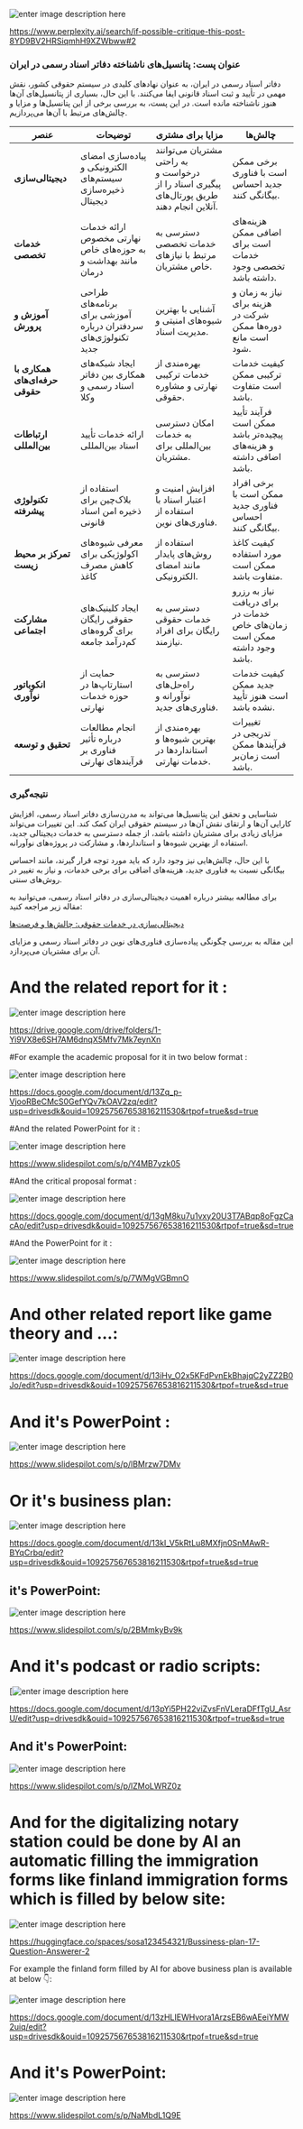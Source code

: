 ![enter image description here](https://i.sstatic.net/E49BIoIZ.png)

https://www.perplexity.ai/search/if-possible-critique-this-post-8YD9BV2HRSiqmhH9XZWbww#2

### عنوان پست: پتانسیل‌های ناشناخته دفاتر اسناد رسمی در ایران

دفاتر اسناد رسمی در ایران، به عنوان نهادهای کلیدی در سیستم حقوقی کشور، نقش مهمی در تأیید و ثبت اسناد قانونی ایفا می‌کنند. با این حال، بسیاری از پتانسیل‌های آن‌ها هنوز ناشناخته مانده است. در این پست، به بررسی برخی از این پتانسیل‌ها و مزایا و چالش‌های مرتبط با آن‌ها می‌پردازیم.

| عنصر | توضیحات | مزایا برای مشتری | چالش‌ها |
|------|-----------|-------------------|----------|
| **دیجیتالی‌سازی** | پیاده‌سازی امضای الکترونیکی و سیستم‌های ذخیره‌سازی دیجیتال | مشتریان می‌توانند به راحتی درخواست و پیگیری اسناد را از طریق پورتال‌های آنلاین انجام دهند. | برخی ممکن است با فناوری جدید احساس بیگانگی کنند. |
| **خدمات تخصصی** | ارائه خدمات نهارتی مخصوص به حوزه‌های خاص مانند بهداشت و درمان | دسترسی به خدمات تخصصی مرتبط با نیازهای خاص مشتریان. | هزینه‌های اضافی ممکن است برای خدمات تخصصی وجود داشته باشد. |
| **آموزش و پرورش** | طراحی برنامه‌های آموزشی برای سردفتران درباره تکنولوژی‌های جدید | آشنایی با بهترین شیوه‌های امنیتی و مدیریت اسناد. | نیاز به زمان و هزینه برای شرکت در دوره‌ها ممکن است مانع شود. |
| **همکاری با حرفه‌ای‌های حقوقی** | ایجاد شبکه‌های همکاری بین دفاتر اسناد رسمی و وکلا | بهره‌مندی از خدمات ترکیبی نهارتی و مشاوره حقوقی. | کیفیت خدمات ترکیبی ممکن است متفاوت باشد. |
| **ارتباطات بین‌المللی** | ارائه خدمات تأیید اسناد بین‌المللی | امکان دسترسی به خدمات بین‌المللی برای مشتریان. | فرآیند تأیید ممکن است پیچیده‌تر باشد و هزینه‌های اضافی داشته باشد. |
| **تکنولوژی پیشرفته** | استفاده از بلاک‌چین برای ذخیره امن اسناد قانونی | افزایش امنیت و اعتبار اسناد با استفاده از فناوری‌های نوین. | برخی افراد ممکن است با فناوری جدید احساس بیگانگی کنند. |
| **تمرکز بر محیط زیست** | معرفی شیوه‌های اکولوژیکی برای کاهش مصرف کاغذ | استفاده از روش‌های پایدار مانند امضای الکترونیکی. | کیفیت کاغذ مورد استفاده ممکن است متفاوت باشد. |
| **مشارکت اجتماعی** | ایجاد کلینیک‌های حقوقی رایگان برای گروه‌های کم‌درآمد جامعه | دسترسی به خدمات حقوقی رایگان برای افراد نیازمند. | نیاز به رزرو برای دریافت خدمات در زمان‌های خاص ممکن است وجود داشته باشد. |
| **انکوباتور نوآوری** | حمایت از استارتاپ‌ها در حوزه خدمات نهارتی | دسترسی به راه‌حل‌های نوآورانه و فناوری‌های جدید. | کیفیت خدمات جدید ممکن است هنوز تأیید نشده باشد. |
| **تحقیق و توسعه** | انجام مطالعات درباره تأثیر فناوری بر فرآیندهای نهارتی | بهره‌مندی از بهترین شیوه‌ها و استانداردها در خدمات نهارتی. | تغییرات تدریجی در فرآیندها ممکن است زمان‌بر باشد. |

### نتیجه‌گیری

شناسایی و تحقق این پتانسیل‌ها می‌تواند به مدرن‌سازی دفاتر اسناد رسمی، افزایش کارایی آن‌ها و ارتقای نقش آن‌ها در سیستم حقوقی ایران کمک کند. این تغییرات می‌تواند مزایای زیادی برای مشتریان داشته باشد، از جمله دسترسی به خدمات دیجیتالی جدید، استفاده از بهترین شیوه‌ها و استانداردها، و مشارکت در پروژه‌های نوآورانه.

با این حال، چالش‌هایی نیز وجود دارد که باید مورد توجه قرار گیرند، مانند احساس بیگانگی نسبت به فناوری جدید، هزینه‌های اضافی برای برخی خدمات، و نیاز به تغییر در روش‌های سنتی.

برای مطالعه بیشتر درباره اهمیت دیجیتالی‌سازی در دفاتر اسناد رسمی، می‌توانید به مقاله زیر مراجعه کنید:

[دیجیتالی‌سازی در خدمات حقوقی: چالش‌ها و فرصت‌ها](https://www.examplelink.com) 

این مقاله به بررسی چگونگی پیاده‌سازی فناوری‌های نوین در دفاتر اسناد رسمی و مزایای آن برای مشتریان می‌پردازد.


# And the related report for it :

![enter image description here](https://i.sstatic.net/LRu2Mxod.jpg)

https://drive.google.com/drive/folders/1-Yi9VX8e6SH7AM6dnqX5Mfv7Mk7eynXn

#For example the academic proposal for it in two below format :

![enter image description here](https://i.sstatic.net/reail1kZ.jpg)

https://docs.google.com/document/d/13Zq_p-VjooRBeCMcS0GefYQv7kOAV2zq/edit?usp=drivesdk&ouid=109257567653816211530&rtpof=true&sd=true


#And the related PowerPoint for it :

![enter image description here](https://i.sstatic.net/7wf3cweK.jpg)

https://www.slidespilot.com/s/p/Y4MB7yzk05

#And the critical proposal format :

![enter image description here](https://i.sstatic.net/9g1Fq4KN.jpg)

https://docs.google.com/document/d/13gM8ku7u1vxy20U3T7ABqp8oFgzCacAo/edit?usp=drivesdk&ouid=109257567653816211530&rtpof=true&sd=true

#And the PowerPoint for it :

![enter image description here](https://i.sstatic.net/Z4Eau1Rm.jpg)

https://www.slidespilot.com/s/p/7WMgVGBmnO

# And other related report like game theory and ...:

![enter image description here](https://i.sstatic.net/19Ngn93L.jpg)

https://docs.google.com/document/d/13iHv_O2x5KFdPvnEkBhajqC2yZZ2B0Jo/edit?usp=drivesdk&ouid=109257567653816211530&rtpof=true&sd=true

# And it's PowerPoint :

![enter image description here](https://i.sstatic.net/nud3jv5P.jpg)

https://www.slidespilot.com/s/p/lBMrzw7DMv

 # Or it's business plan:

![enter image description here](https://i.sstatic.net/Z4WufpLm.jpg)

https://docs.google.com/document/d/13kI_V5kRtLu8MXfjn0SnMAwR-BYqCrbq/edit?usp=drivesdk&ouid=109257567653816211530&rtpof=true&sd=true

## it's PowerPoint:
![enter image description here](https://i.sstatic.net/QxboNBnZ.jpg)


https://www.slidespilot.com/s/p/2BMmkyBv9k

# And it's  podcast or radio scripts:

[![enter image description here](https://i.sstatic.net/XCPNhUcg.jpg)

https://docs.google.com/document/d/13pYi5PH22viZvsFnVLeraDFfTgU_AsrU/edit?usp=drivesdk&ouid=109257567653816211530&rtpof=true&sd=true


  ## And it's PowerPoint:

![enter image description here](https://i.sstatic.net/vTMk7Yto.jpg)

https://www.slidespilot.com/s/p/lZMoLWRZ0z


 

# And for the digitalizing notary station could be done by AI an automatic  filling the immigration forms like finland immigration forms which is filled by below site:


![enter image description here](https://i.sstatic.net/CbpcZ7ar.jpg)

https://huggingface.co/spaces/sosa123454321/Bussiness-plan-17-Question-Answerer-2

For example the finland form filled by AI for above business plan is available at below 👇:


![enter image description here](https://i.sstatic.net/oeOdrIA4.jpg)

 https://docs.google.com/document/d/13zHLIEWHvora1ArzsEB6wAEeiYMW2uiq/edit?usp=drivesdk&ouid=109257567653816211530&rtpof=true&sd=true

# And it's PowerPoint:

![enter image description here](https://i.sstatic.net/2fZj4bTM.jpg)

  https://www.slidespilot.com/s/p/NaMbdL1Q9E


 
